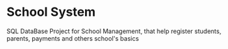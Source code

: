 
# School System

SQL DataBase Project for School Management, that help register students, parents, payments and others school's basics
